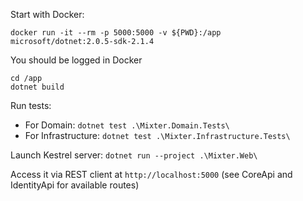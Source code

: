 Start with Docker:
```
docker run -it --rm -p 5000:5000 -v ${PWD}:/app microsoft/dotnet:2.0.5-sdk-2.1.4
```

You should be logged in Docker
```
cd /app
dotnet build
```

Run tests: 

* For Domain: `dotnet test .\Mixter.Domain.Tests\`
* For Infrastructure: `dotnet test .\Mixter.Infrastructure.Tests\`

Launch Kestrel server: `dotnet run --project .\Mixter.Web\`

Access it via REST client at `http://localhost:5000` (see CoreApi and IdentityApi for available routes)
